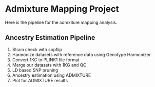 # Admixture Mapping Project

Here is the pipeline for the admxiture mapping analysis.

## Ancestry Estimation Pipeline
1) Strain check with snpflip
2) Harmonize datasets with reference data using Genotype Harmonizer
3) Convert 1KG to PLINK1 file format
4) Merge our datasets with 1KG and QC
5) LD based SNP pruning
6) Ancestry estimation using ADMIXTURE
7) Plot for ADMIXTURE results

